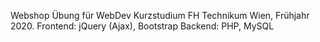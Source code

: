 Webshop Übung für WebDev Kurzstudium FH Technikum Wien, Frühjahr 2020. 
Frontend: jQuery (Ajax), Bootstrap
Backend: PHP, MySQL
